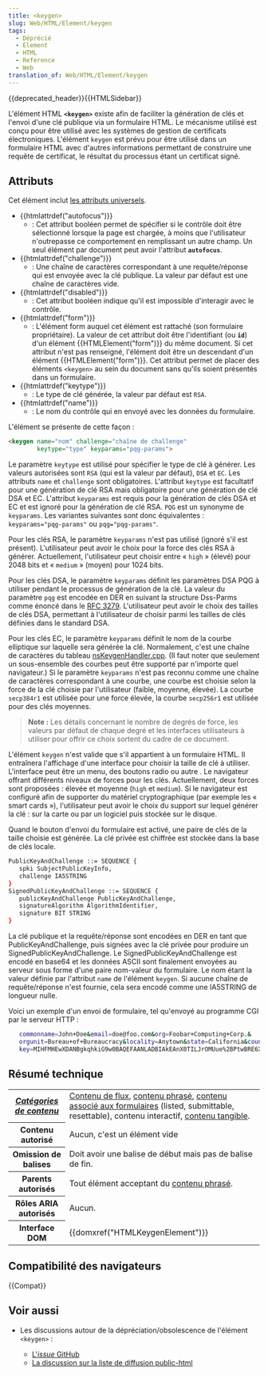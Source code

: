 ```yaml
---
title: <keygen>
slug: Web/HTML/Element/keygen
tags:
  - Déprécié
  - Element
  - HTML
  - Reference
  - Web
translation_of: Web/HTML/Element/keygen
---
```


{{deprecated_header}}{{HTMLSidebar}}

L'élément HTML **`<keygen>`** existe afin de faciliter la génération de clés et l'envoi d'une clé publique via un formulaire HTML. Le mécanisme utilisé est conçu pour être utilisé avec les systèmes de gestion de certificats électroniques. L'élément `keygen` est prévu pour être utilisé dans un formulaire HTML avec d'autres informations permettant de construire une requête de certificat, le résultat du processus étant un certificat signé.

## Attributs

Cet élément inclut [les attributs universels](/fr/docs/Web/HTML/Attributs_universels).

- {{htmlattrdef("autofocus")}}
  - : Cet attribut booléen permet de spécifier si le contrôle doit être sélectionné lorsque la page est chargée, à moins que l'utilisateur n'outrepasse ce comportement en remplissant un autre champ. Un seul élément par document peut avoir l'attribut **`autofocus`**.
- {{htmlattrdef("challenge")}}
  - : Une chaîne de caractères correspondant à une requête/réponse qui est envoyée avec la clé publique. La valeur par défaut est une chaîne de caractères vide.
- {{htmlattrdef("disabled")}}
  - : Cet attribut booléen indique qu'il est impossible d'interagir avec le contrôle.
- {{htmlattrdef("form")}}
  - : L'élément form auquel cet élément est rattaché (son formulaire propriétaire). La valeur de cet attribut doit être l'identifiant (ou **`id`**) d'un élément {{HTMLElement("form")}} du même document. Si cet attribut n'est pas renseigné, l'élément doit être un descendant d'un élément {{HTMLElement("form")}}. Cet attribut permet de placer des éléments `<keygen>` au sein du document sans qu'ils soient présentés dans un formulaire.
- {{htmlattrdef("keytype")}}
  - : Le type de clé générée, la valeur par défaut est `RSA`.
- {{htmlattrdef("name")}}
  - : Le nom du contrôle qui en envoyé avec les données du formulaire.

L'élément se présente de cette façon :

```html
<keygen name="nom" challenge="chaîne de challenge"
        keytype="type" keyparams="pqg-params">
```

Le paramètre `keytype` est utilisé pour spécifier le type de clé à générer. Les valeurs autorisées sont `RSA` (qui est la valeur par défaut), `DSA` et `EC`. Les attributs `name` et `challenge` sont obligatoires. L'attribut `keytype` est facultatif pour une génération de clé RSA mais obligatoire pour une génération de clé DSA et EC. L'attribut `keyparams` est requis pour la génération de clés DSA et EC et est ignoré pour la génération de clé RSA. `PQG` est un synonyme de `keyparams`. Les variantes suivantes sont donc équivalentes : `keyparams="pqg-params"` ou `pqg="pqg-params"`.

Pour les clés RSA, le paramètre `keyparams` n'est pas utilisé (ignoré s'il est présent). L'utilisateur peut avoir le choix pour la force des clés RSA à générer. Actuellement, l'utilisateur peut choisir entre « `high` » (élevé) pour 2048 bits et « `medium` » (moyen) pour 1024 bits.

Pour les clés DSA, le paramètre `keyparams` définit les paramètres DSA PQG à utiliser pendant le processus de génération de la clé. La valeur du paramètre `pqg` est encodée en DER en suivant la structure Dss-Parms comme énoncé dans le [RFC 3279](https://datatracker.ietf.org/doc/html/rfc3279). L'utilisateur peut avoir le choix des tailles de clés DSA, permettant à l'utilisateur de choisir parmi les tailles de clés définies dans le standard DSA.

Pour les clés EC, le paramètre `keyparams` définit le nom de la courbe elliptique sur laquelle sera générée la clé. Normalement, c'est une chaîne de caractères du tableau [nsKeygenHandler.cpp](https://mxr.mozilla.org/mozilla-central/source/security/manager/ssl/src/nsKeygenHandler.cpp?mark=179-185,187-206,208-227,229-256#177). (Il faut noter que seulement un sous-ensemble des courbes peut être supporté par n'importe quel navigateur.) Si le paramètre `keyparams` n'est pas reconnu comme une chaîne de caractères correspondant à une courbe, une courbe est choisie selon la force de la clé choisie par l'utilisateur (faible, moyenne, élevée). La courbe `secp384r1` est utilisée pour une force élevée, la courbe `secp256r1` est utilisée pour des clés moyennes.

> **Note :** Les détails concernant le nombre de degrés de force, les valeurs par défaut de chaque degré et les interfaces utilisateurs à utiliser pour offrir ce choix sortent du cadre de ce document.

L'élément `keygen` n'est valide que s'il appartient à un formulaire HTML. Il entraînera l'affichage d'une interface pour choisir la taille de clé à utiliser. L'interface peut être un menu, des boutons radio ou autre . Le navigateur offrant différents niveaux de forces pour les clés. Actuellement, deux forces sont proposées : élevée et moyenne (`high` et `medium`). Si le navigateur est configuré afin de supporter du matériel cryptographique (par exemple les « smart cards »), l'utilisateur peut avoir le choix du support sur lequel générer la clé : sur la carte ou par un logiciel puis stockée sur le disque.

Quand le bouton d'envoi du formulaire est activé, une paire de clés de la taille choisie est générée. La clé privée est chiffrée est stockée dans la base de clés locale.

```bash
PublicKeyAndChallenge ::= SEQUENCE {
   spki SubjectPublicKeyInfo,
   challenge IA5STRING
}
SignedPublicKeyAndChallenge ::= SEQUENCE {
   publicKeyAndChallenge PublicKeyAndChallenge,
   signatureAlgorithm AlgorithmIdentifier,
   signature BIT STRING
}
```

La clé publique et la requête/réponse sont encodées en DER en tant que PublicKeyAndChallenge, puis signées avec la clé privée pour produire un SignedPublicKeyAndChallenge. Le SignedPublicKeyAndChallenge est encodé en base64 et les données ASCII sont finalement envoyées au serveur sous forme d'une paire nom-valeur du formulaire. Le nom étant la valeur définie par l'attribut `name` de l'élément `keygen`. Si aucune chaîne de requête/réponse n'est fournie, cela sera encodé comme une IA5STRING de longueur nulle.

Voici un exemple d'un envoi de formulaire, tel qu'envoyé au programme CGI par le serveur HTTP :

```bash
   commonname=John+Doe&email=doe@foo.com&org=Foobar+Computing+Corp.&
   orgunit=Bureau+of+Bureaucracy&locality=Anytown&state=California&country=US&
   key=MIHFMHEwXDANBgkqhkiG9w0BAQEFAANLADBIAkEAnX0TILJrOMUue%2BPtwBRE6XfV%0AWtKQbsshxk5ZhcUwcwyvcnIq9b82QhJdoACdD34rqfCAIND46fXKQUnb0mvKzQID%0AAQABFhFNb3ppbGxhSXNNeUZyaWVuZDANBgkqhkiG9w0BAQQFAANBAAKv2Eex2n%2FS%0Ar%2F7iJNroWlSzSMtTiQTEB%2BADWHGj9u1xrUrOilq%2Fo2cuQxIfZcNZkYAkWP4DubqW%0Ai0%2F%2FrgBvmco%3D
```

## Résumé technique

<table class="properties">
  <tbody>
    <tr>
      <th scope="row">
        <dfn
          ><a href="/fr/docs/Web/HTML/Catégorie_de_contenu"
            >Catégories de contenu</a
          ></dfn
        >
      </th>
      <td>
        <a href="/fr/docs/Web/HTML/Catégorie_de_contenu#Contenu_de_flux"
          >Contenu de flux</a
        >,
        <a
          href="/fr/docs/Web/HTML/Cat%C3%A9gorie_de_contenu#Contenu_phras.C3.A9"
          >contenu phrasé</a
        >,
        <a
          href="/fr/docs/Web/Web/HTML/Cat%C3%A9gorie_de_contenu#Contenu_associ.C3.A9_aux_formulaires"
          >contenu associé aux formulaires</a
        >
        (listed, submittable, resettable), contenu interactif,
        <a href="/fr/docs/Web/HTML/Catégorie_de_contenu#Contenu_tangible"
          >contenu tangible</a
        >.
      </td>
    </tr>
    <tr>
      <th scope="row">Contenu autorisé</th>
      <td>Aucun, c'est un élément vide</td>
    </tr>
    <tr>
      <th scope="row">Omission de balises</th>
      <td>Doit avoir une balise de début mais pas de balise de fin.</td>
    </tr>
    <tr>
      <th scope="row">Parents autorisés</th>
      <td>
        Tout élément acceptant du
        <a
          href="/fr/docs/Web/HTML/Cat%C3%A9gorie_de_contenu#Contenu_phras.C3.A9"
          >contenu phrasé</a
        >.
      </td>
    </tr>
    <tr>
      <th scope="row">Rôles ARIA autorisés</th>
      <td>Aucun.</td>
    </tr>
    <tr>
      <th scope="row">Interface DOM</th>
      <td>{{domxref("HTMLKeygenElement")}}</td>
    </tr>
  </tbody>
</table>

## Compatibilité des navigateurs

{{Compat}}

## Voir aussi

- Les discussions autour de la dépréciation/obsolescence de l'élément `<keygen>` :

  - [L'_issue_ GitHub](https://github.com/w3c/html/issues/43)
  - [La discussion sur la liste de diffusion public-html](https://lists.w3.org/Archives/Public/public-html/2016May/0021.html)
